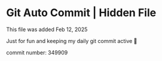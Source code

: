 # Git Auto Commit | Hidden File

This file was added Feb 12, 2025

Just for fun and keeping my daily git commit active 🤪

commit number: 349909
